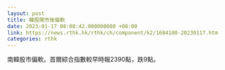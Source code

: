 ```yaml
---
layout: post
title: 韓股開市後偏軟
date: 2023-01-17 08:08:42.000000000 +08:00
link: https://news.rthk.hk/rthk/ch/component/k2/1684180-20230117.htm
categories: rthk
---
```


南韓股市偏軟。首爾綜合指數較早時報2390點，跌9點。
